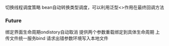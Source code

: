
切换线程调度策略
bean自动转换类型调度，可以利用泛型<>作用在最终回调方法
### Future
绑定界面生命周期ondistory自动取消 提供两个参数重载绑定到具体生命周期
上传文件统一服务bind
请求出错参数环境写入本地文件
